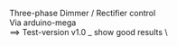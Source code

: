 Three-phase Dimmer / Rectifier control \
Via arduino-mega \
==> Test-version v1.0 _ show good results \
